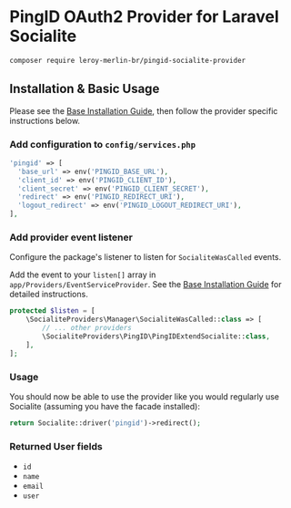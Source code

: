 # PingID OAuth2 Provider for Laravel Socialite

```bash
composer require leroy-merlin-br/pingid-socialite-provider
```

## Installation & Basic Usage

Please see the [Base Installation Guide](https://socialiteproviders.com/usage/), then follow the provider specific instructions below.

### Add configuration to `config/services.php`

```php
'pingid' => [
  'base_url' => env('PINGID_BASE_URL'),
  'client_id' => env('PINGID_CLIENT_ID'),  
  'client_secret' => env('PINGID_CLIENT_SECRET'),  
  'redirect' => env('PINGID_REDIRECT_URI'),
  'logout_redirect' => env('PINGID_LOGOUT_REDIRECT_URI'),
],
```

### Add provider event listener

Configure the package's listener to listen for `SocialiteWasCalled` events.

Add the event to your `listen[]` array in `app/Providers/EventServiceProvider`. See the [Base Installation Guide](https://socialiteproviders.com/usage/) for detailed instructions.

```php
protected $listen = [
    \SocialiteProviders\Manager\SocialiteWasCalled::class => [
        // ... other providers
        \SocialiteProviders\PingID\PingIDExtendSocialite::class,
    ],
];
```

### Usage

You should now be able to use the provider like you would regularly use Socialite (assuming you have the facade installed):

```php
return Socialite::driver('pingid')->redirect();
```

### Returned User fields

- ``id``
- ``name``
- ``email`` 
- ``user``
